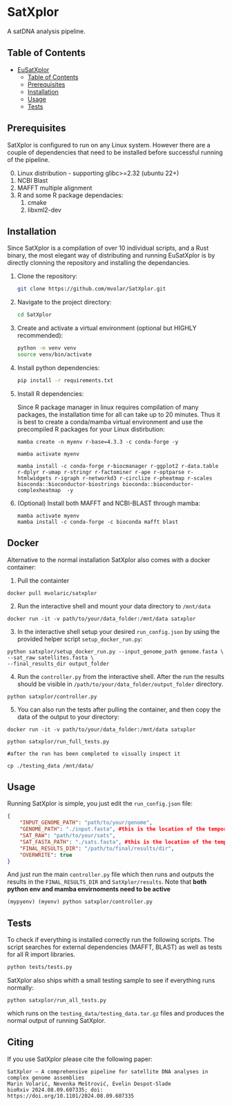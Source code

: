 # SatXplor

A satDNA analysis pipeline.

## Table of Contents

- [EuSatXplor](#eusatxplor)
  - [Table of Contents](#table-of-contents)
  - [Prerequisites](#prerequisites)
  - [Installation](#installation)
  - [Usage](#usage)
  - [Tests](#tests)

## Prerequisites

SatXplor is configured to run on any Linux system. However there are a couple of dependencies that need to be installed before successful running of the pipeline.

0. Linux distribution - supporting glibc>=2.32 (ubuntu 22+)
1. NCBI Blast
2. MAFFT multiple alignment 
3. R and some R package dependacies: 
   1. cmake
   2. libxml2-dev

## Installation

Since SatXplor is a compilation of over 10 individual scripts, and a Rust binary, the most elegant way of distributing and running EuSatXplor is by directly clonning the repository and installing the dependancies. 


1. Clone the repository:

    ```bash
    git clone https://github.com/mvolar/SatXplor.git
    ```

2. Navigate to the project directory:

    ```bash
    cd SatXplor
    ```

3. Create and activate a virtual environment (optional but HIGHLY recommended):

    ```bash
    python -m venv venv
    source venv/bin/activate  
    ```

4. Install python dependencies:

    ```bash
    pip install -r requirements.txt
    ```

5. Install R dependencies:

    Since R package manager in linux requires compilation of many packages, the installation time for all can take up to 20 minutes. Thus it is best to create a conda/mamba virtual environment and use the precompiled R packages for your Linux distirbution:
    
    ```
    mamba create -n myenv r-base=4.3.3 -c conda-forge -y 

    mamba activate myenv

    mamba install -c conda-forge r-biocmanager r-ggplot2 r-data.table r-dplyr r-umap r-stringr r-factominer r-ape r-optparse r-htmlwidgets r-igraph r-networkd3 r-circlize r-pheatmap r-scales bioconda::bioconductor-biostrings bioconda::bioconductor-complexheatmap  -y 
    ```


6. (Optional) Install both MAFFT and NCBI-BLAST through mamba:

    ```
    mamba activate myenv
    mamba install -c conda-forge -c bioconda mafft blast
    ```

## Docker

Alternative to the normal installation SatXplor also comes with a docker container:

1. Pull the containter
```
docker pull mvolaric/satxplor
```
2. Run the interactive shell and mount your data directory to `/mnt/data`
```
docker run -it -v path/to/your/data_folder:/mnt/data satxplor
```
3. In the interactive shell setup your desired `run_config.json` by using the provided helper script `setup_docker_run.py`:

```
python satxplor/setup_docker_run.py --input_genome_path genome.fasta \
--sat_raw satellites.fasta \
--final_results_dir output_folder
```

4. Run the `controller.py` from the interactive shell. After the run the results should be visible in `/path/to/your/data_folder/output_folder` directory.

```
python satxplor/controller.py
```

5. You can also run the tests after pulling the container, and then copy the data of the output to your directory:
```
docker run -it -v path/to/your/data_folder:/mnt/data satxplor

python satxplor/run_full_tests.py

#after the run has been completed to visually inspect it

cp ./testing_data /mnt/data/
```

## Usage

Running SatXplor is simple, you just edit the `run_config.json` file:

```json
{
    "INPUT_GENOME_PATH": "path/to/your/genome",
    "GENOME_PATH": "./input.fasta", #this is the location of the temporary copy
	"SAT_RAW": "path/to/your/sats",
    "SAT_FASTA_PATH": "./sats.fasta", #this is the location of the temporary copy
    "FINAL_RESULTS_DIR": "/path/to/final/results/dir",
    "OVERWRITE": true
}
```

And just run the main `controller.py` file which then runs and outputs the results in the `FINAL_RESULTS_DIR` and `SatXplor/results`. Note that **both python env and mamba envirnoments need to be active**

```
(mypyenv) (myenv) python satxplor/controller.py
```

## Tests

To check if everything is installed correctly run the following scripts. The script searches for external dependencies (MAFFT, BLAST) as well as tests for all R import libraries.
``` bash
python tests/tests.py
```

SatXplor also ships whith a small testing sample to see if everything runs normally:

```
python satxplor/run_all_tests.py
```
which runs on the `testing_data/testing_data.tar.gz` files and produces the normal output of running SatXplor.


## Citing 

If you use SatXplor please cite the following paper:

```
SatXplor – A comprehensive pipeline for satellite DNA analyses in complex genome assemblies
Marin Volarić, Nevenka Meštrović, Evelin Despot-Slade
bioRxiv 2024.08.09.607335; doi: https://doi.org/10.1101/2024.08.09.607335
```
